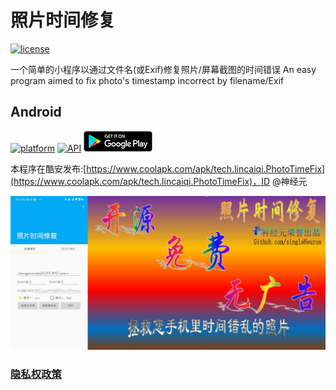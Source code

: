 # 照片时间修复

[![license](https://img.shields.io/badge/license-MIT-blue.svg)](https://github.com/hefuyicoder/ListenerMusicPlayer#license)

一个简单的小程序以通过文件名(或Exif)修复照片/屏幕截图的时间错误 An easy program aimed to fix photo's timestamp incorrect by filename/Exif

## Android

[![platform](https://img.shields.io/badge/platform-Android-yellow.svg)](https://www.android.com)
[![API](https://img.shields.io/badge/API-21%2B-brightgreen.svg?style=flat)](https://android-arsenal.com/api?level=21)
[![google play](./Arts/google-play-badge.png)](https://play.google.com/store/apps/details?id=tech.lincaiqi.PhotoTimeFix)

本程序在酷安发布:[https://www.coolapk.com/apk/tech.lincaiqi.PhotoTimeFix](https://www.coolapk.com/apk/tech.lincaiqi.PhotoTimeFix)，ID
@神经元

![宣传图](./Arts/1.jpg)

### [隐私权政策](./Kotlin/android/PrivacyPolicy)
